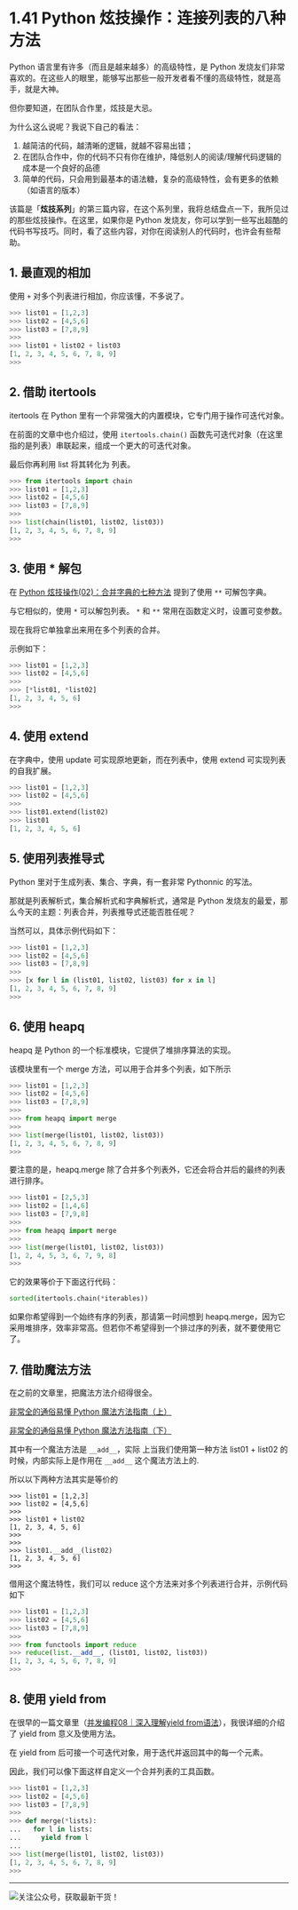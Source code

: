 # 1.41 Python 炫技操作：连接列表的八种方法

Python 语言里有许多（而且是越来越多）的高级特性，是 Python 发烧友们非常喜欢的。在这些人的眼里，能够写出那些一般开发者看不懂的高级特性，就是高手，就是大神。

但你要知道，在团队合作里，炫技是大忌。

为什么这么说呢？我说下自己的看法：

1. 越简洁的代码，越清晰的逻辑，就越不容易出错；
2. 在团队合作中，你的代码不只有你在维护，降低别人的阅读/理解代码逻辑的成本是一个良好的品德
3. 简单的代码，只会用到最基本的语法糖，复杂的高级特性，会有更多的依赖（如语言的版本）

该篇是「**炫技系列**」的第三篇内容，在这个系列里，我将总结盘点一下，我所见过的那些炫技操作。在这里，如果你是 Python 发烧友，你可以学到一些写出超酷的代码书写技巧。同时，看了这些内容，对你在阅读别人的代码时，也许会有些帮助。

## 1. 最直观的相加

使用 `+` 对多个列表进行相加，你应该懂，不多说了。

```python
>>> list01 = [1,2,3]
>>> list02 = [4,5,6]
>>> list03 = [7,8,9]
>>>
>>> list01 + list02 + list03
[1, 2, 3, 4, 5, 6, 7, 8, 9]
>>> 
```



## 2. 借助 itertools

itertools 在 Python 里有一个非常强大的内置模块，它专门用于操作可迭代对象。

在前面的文章中也介绍过，使用 `itertools.chain()` 函数先可迭代对象（在这里指的是列表）串联起来，组成一个更大的可迭代对象。

最后你再利用 list 将其转化为 列表。

```python
>>> from itertools import chain
>>> list01 = [1,2,3]
>>> list02 = [4,5,6]
>>> list03 = [7,8,9]
>>>
>>> list(chain(list01, list02, list03))
[1, 2, 3, 4, 5, 6, 7, 8, 9]
>>>
```

## 3. 使用 * 解包

在 [Python 炫技操作(02)：合并字典的七种方法](https://mp.weixin.qq.com/s?__biz=MzIzMzMzOTI3Nw==&mid=2247486080&idx=1&sn=f1c5c4fc5363a1d787b9ae9baba0d07b&chksm=e8866a62dff1e374ad1e5ae2e51bc6cbeb41f631899cde980555ded61be840f0fe6c76c44b7d&token=688334198&lang=zh_CN#rd) 提到了使用 `**` 可解包字典。

与它相似的，使用 `*` 可以解包列表。  `*`  和 `**` 常用在函数定义时，设置可变参数。

现在我将它单独拿出来用在多个列表的合并。

示例如下：

```python
>>> list01 = [1,2,3]
>>> list02 = [4,5,6]
>>>
>>> [*list01, *list02]
[1, 2, 3, 4, 5, 6]
>>>
```



## 4. 使用 extend

在字典中，使用 update 可实现原地更新，而在列表中，使用 extend 可实现列表的自我扩展。

```python
>>> list01 = [1,2,3]
>>> list02 = [4,5,6]
>>>
>>> list01.extend(list02)
>>> list01
[1, 2, 3, 4, 5, 6]
```

## 5. 使用列表推导式

Python 里对于生成列表、集合、字典，有一套非常 Pythonnic 的写法。

那就是列表解析式，集合解析式和字典解析式，通常是 Python 发烧友的最爱，那么今天的主题：列表合并，列表推导式还能否胜任呢？

当然可以，具体示例代码如下：

```python
>>> list01 = [1,2,3]
>>> list02 = [4,5,6]
>>> list03 = [7,8,9]
>>>
>>> [x for l in (list01, list02, list03) for x in l]
[1, 2, 3, 4, 5, 6, 7, 8, 9]
>>>
```



## 6. 使用 heapq

heapq 是 Python 的一个标准模块，它提供了堆排序算法的实现。

该模块里有一个 merge 方法，可以用于合并多个列表，如下所示

```python
>>> list01 = [1,2,3]
>>> list02 = [4,5,6]
>>> list03 = [7,8,9]
>>>
>>> from heapq import merge
>>>
>>> list(merge(list01, list02, list03))
[1, 2, 3, 4, 5, 6, 7, 8, 9]
>>> 
```

要注意的是，heapq.merge 除了合并多个列表外，它还会将合并后的最终的列表进行排序。

```python
>>> list01 = [2,5,3]
>>> list02 = [1,4,6]
>>> list03 = [7,9,8]
>>> 
>>> from heapq import merge
>>> 
>>> list(merge(list01, list02, list03))
[1, 2, 4, 5, 3, 6, 7, 9, 8]
>>> 
```

它的效果等价于下面这行代码：

```python
sorted(itertools.chain(*iterables))
```

如果你希望得到一个始终有序的列表，那请第一时间想到 heapq.merge，因为它采用堆排序，效率非常高。但若你不希望得到一个排过序的列表，就不要使用它了。

## 7. 借助魔法方法

在之前的文章里，把魔法方法介绍得很全。

[非常全的通俗易懂 Python 魔法方法指南（上）](http://mp.weixin.qq.com/s?__biz=MzIzMzMzOTI3Nw==&mid=2247485551&idx=1&sn=4c0983f22269a113bcdf83690e5e2b20&chksm=e886688ddff1e19b9ad230128a67ee1a9ee1eced0720c14b5d48f68943be10b1b85b23d8ca2d#rd)

[非常全的通俗易懂 Python 魔法方法指南（下）](http://mp.weixin.qq.com/s?__biz=MzIzMzMzOTI3Nw==&mid=2247485555&idx=1&sn=0a218b796e651b451a17112e22790d07&chksm=e8866891dff1e18771a9392da7f509732244ebc4d1a6e2427acd39ee8b59b146e3d4961a2a62#rd)

其中有一个魔法方法是 `__add__`，实际 上当我们使用第一种方法 list01 + list02 的时候，内部实际上是作用在 `__add__` 这个魔法方法上的.

所以以下两种方法其实是等价的

```
>>> list01 = [1,2,3]
>>> list02 = [4,5,6]
>>> 
>>> list01 + list02
[1, 2, 3, 4, 5, 6]
>>> 
>>> 
>>> list01.__add__(list02)
[1, 2, 3, 4, 5, 6]
>>> 
```

借用这个魔法特性，我们可以 reduce 这个方法来对多个列表进行合并，示例代码如下

```python
>>> list01 = [1,2,3]
>>> list02 = [4,5,6]
>>> list03 = [7,8,9]
>>>
>>> from functools import reduce
>>> reduce(list.__add__, (list01, list02, list03))
[1, 2, 3, 4, 5, 6, 7, 8, 9]
>>>
```



## 8. 使用 yield from

在很早的一篇文章里（[并发编程08｜深入理解yield from语法](https://mp.weixin.qq.com/s?__biz=MzIzMzMzOTI3Nw==&mid=2247485063&idx=1&sn=0ff7a99058320ff90a6237e7e03367fb&scene=21#wechat_redirect)），我很详细的介绍了 yield from 意义及使用方法。

在 yield from 后可接一个可迭代对象，用于迭代并返回其中的每一个元素。

因此，我们可以像下面这样自定义一个合并列表的工具函数。

```python
>>> list01 = [1,2,3]
>>> list02 = [4,5,6]
>>> list03 = [7,8,9]
>>>
>>> def merge(*lists):
...   for l in lists:
...     yield from l
...
>>> list(merge(list01, list02, list03))
[1, 2, 3, 4, 5, 6, 7, 8, 9]
>>>
```



---



![关注公众号，获取最新干货！](http://image.python-online.cn/image-20200320125724880.png)


